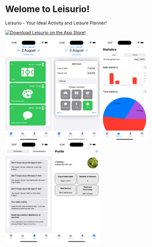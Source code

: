 # Welome to Leisurio!
Leisurio - Your Ideal Activity and Leisure Planner!

[![Download Leisurio on the App Store!](https://dbsqho33cgp4y.cloudfront.net/github/app-store-badge.png)](https://apps.apple.com/app/leisurio/id6456845739)

<p float="left">
  <img src="1.png" width="150" />
  <img src="2.png" width="150" />
  <img src="3.png" width="150" />
  <img src="4.png" width="150" />
  <img src="5.png" width="150" />
</p>

